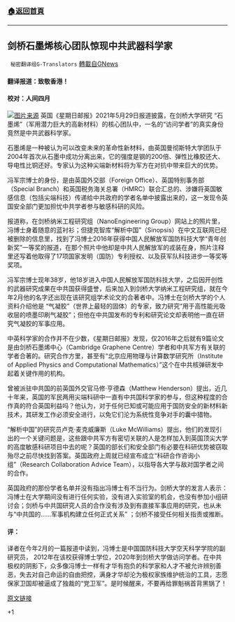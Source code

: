 ###  [:house:返回首頁](https://github.com/ourhimalayas/txt)
---

## 剑桥石墨烯核心团队惊现中共武器科学家
` 秘密翻译组G-Translators` [轉載自GNews](https://gnews.org/zh-hans/1288211/)

#### 翻译报道：致敬香港！

#### 校对：人间四月
![]()![](https://gnews-media-offload.s3.amazonaws.com/wp-content/uploads/2021/06/01025756/1-2.png)[图片来源](https://www.nanoscience.cam.ac.uk/cambridge)
英国《星期日邮报》2021年5月29日报道披露，在剑桥大学研究 “石墨烯”（军用潜力巨大的高新材料）的核心团队中，一名的“访问学者”的真实身份竟然是中共武器科学家。

石墨烯是一种被认为可以改变未来的革命性新材料，由英国曼彻斯特大学团队于2004年首次从石墨中成功分离出来，它的强度是钢的200倍、弹性比橡胶还大、导电性比铜还好。专家认为这种尖端新材料将为军方在对抗中带来巨大的优势。

冯军宗博士的身份，是由英国外交部（Foreign Office）、英国特别事务部（Special Branch）和英国​税务海关总署（HMRC）联合汇总的、涉嫌将英国敏感信息（包括尖端科技）传递给中共政府的学者名单中披露出来的，这一发现令英国安全部门更加担忧中共学者参与敏感科研的风险。

报道称，在剑桥纳米工程研究组（NanoEngineering Group）网站上的照片里，冯博士身着随意的蓝衬衫；但捷克智库“解析中国”（Sinopsis）在中文互联网已经被删除的信息里，找到了冯博士2016年获得中国人民解放军国防科技大学“青年创新奖”一等奖的报道，在那个照片中他却是中共人民解放军的戎装在身，照片注释里还写着他取得了17项国家发明（国防）专利授权、以及获军队科技进步一等奖等奖项。

冯军宗博士现年38岁，他18岁进入中国人民解放军国防科技大学，之后因开创性的武器研究成果在中共国获得盛誉，后来加入到剑桥大学纳米工程研究组，就在今年2月他的名字还出现在该研究组学术论文的合著者中。冯博士在剑桥大学的个人资料介绍他是 “气凝胶”（世界上最轻的固体）的专家，致力研究“用于高性能光吸收层的喷墨印刷气凝胶”；但他在中共国发布的专利和研究论文却表明他一直在研究气凝胶的军事应用。

中英科学家的合作并不在少数，《星期日邮报》发现，仅2016年之后就有9篇论文是由剑桥石墨烯中心（Cambridge Graphene Centre）学者和中共军方有关联的学者合著的。研究合作方里，甚至有“北京应用物理与计算数学研究所（Institute of Applied Physics and Computational Mathematics）”这个在中共核弹研发中起着关键作用的机构。

曾被派驻中共国的前英国外交官马修·亨德森（Matthew Henderson）提出，近几十年来，英国的军民两用尖端科研中一直有中共国科学家的参与，但这种程度的合作真的符合英国利益吗？他认为，对于任何已知或可能应用于国防安全的新材料新技术，其研发工作必须安全进行，以免它们沦为系统性竞争对手的囊中猎物。

“解析中国”的研究员卢克·麦克威廉斯（Luke McWilliams）提出，他们的发现引出的一个关键问题是，这些跟中共军方有密切关联的人是怎样加入到英国顶尖大学的高度敏感科研项目中去的呢？英国的部长们和安全部门有必要在科研优势被窃取殆尽之前尽快找到答案。英国政府上周就已经宣布成立“科研合作咨询小组”（Research Collaboration Advice Team），以指导各大学与敌对国学者之间的合作。

英国政府的那份学者名单并没有指出冯博士有不当行为。剑桥大学的发言人表示：冯博士在大学期间没有进行任何实验，没有进入实验室的机会，也没有参加小组研讨会；剑桥与中共国研究人员的合作没有涉及到有直接军事应用的研究，也从未与“中共国的……军事机构建立任何正式关系” ；剑桥不接受任何相关指责或推断。

#### 评：

译者在今年2月的一篇报道中读到，冯博士是中国国防科技大学空天科学学院的副研究员， 2012年在该校获得博士学位，2020年到剑桥大学做访问学者。在中共极权的阴影下，众多像冯博士一样有才华有抱负的科学家和人才不被允许辨别善恶，失去对自己命运的自由把控，满身才华却沦为极权家族维护统治的工具，志愿保家卫国却被逼成了独裁的“党卫军”。是时候醒来，不要再给罪魁祸首背黑锅了！

[原文链接](https://www.dailymail.co.uk/news/article-9632899/Chinese-weapon-scientist-heart-UK-military-research.html)

+1
